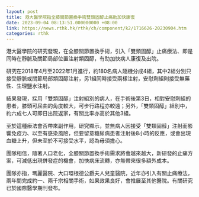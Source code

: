 ```yaml
---
layout: post
title: 港大醫學院指全膝關節置換手術雙類固醇止痛助加快康復
date: 2023-09-04 08:13:51.000000000 +08:00
link: https://news.rthk.hk/rthk/ch/component/k2/1716626-20230904.htm
categories: rthk
---
```


港大醫學院的研究發現，在全膝關節置換手術，引入「雙類固醇」止痛療法、即是同時在靜脈及關節局部位置注射類固醇，有助加快病人康復及出院。

研究在2018年4月至2022年1月進行，約180名病人隨機分成4組，其中2組分別只接受靜脈或關節局部類固醇注射，另1組同時接受兩樣注射，安慰劑組則接受無藥性、生理鹽水注射。

結果發現，採用「雙類固醇」注射組別的病人，在手術後第3日，相對安慰劑組的患者，膝頭可屈曲的角度較大，可步行路程亦較遠；另外，「雙類固醇」組別中，約六成七人可即日出院返家，有關比率亦高於其他3組。

至於這種療法會否帶來副作用，研究顯示，並無病人因接受「雙類固醇」注射而影響免疫力、以至有感染風險，但要留意糖尿病患者注射後8小時的反應，或會出現血糖上升，但未至於不可接受水平，認為毋須擔心。

團隊相信，隨著人口老化，全膝關節置換手術需求將會越來越大，新研發的止痛方案，可減低出現併發症的機會，加快病床流轉，亦無帶來很多額外成本。

團隊亦指，瑪麗醫院、大口環根德公爵夫人兒童醫院，近年亦引入有關止痛療法，兩年間完成約一、兩千宗相關手術，如果效果良好，會推展至其他醫院。有關研究已於國際醫學期刊發布。
